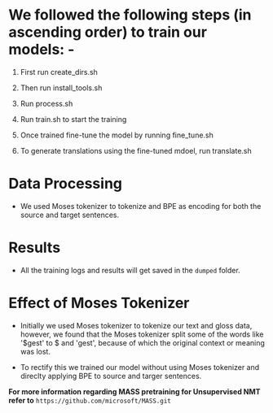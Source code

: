 # We followed the following steps (in ascending order) to train our models: -



1) First run create_dirs.sh

2) Then run install_tools.sh

3) Run process.sh 

4) Run train.sh to start the training

5) Once trained fine-tune the model by running fine_tune.sh

6) To generate translations using the fine-tuned mdoel, run translate.sh


# Data Processing

* We used Moses tokenizer to tokenize and BPE as encoding for both the source and target sentences.


# Results

* All the training logs and results will get saved in the `dumped` folder.





# Effect of Moses Tokenizer

* Initially we used Moses tokenizer to tokenize our text and gloss data, however, we found that the Moses tokenizer split some of the words like '$gest' to $ and 'gest', because of which the original context or meaning was lost.

* To rectify this we trained our model without using Moses tokenizer and direclty applying BPE to source and targer sentences.






**For more information regarding MASS pretraining for Unsupervised NMT refer to** `https://github.com/microsoft/MASS.git`
